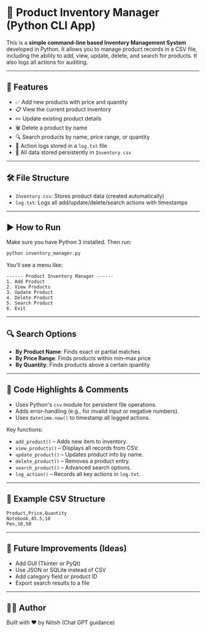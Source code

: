 
# 🧾 Product Inventory Manager (Python CLI App)

This is a **simple command-line based Inventory Management System** developed in Python. It allows you to manage product records in a CSV file, including the ability to add, view, update, delete, and search for products. It also logs all actions for auditing.

---

## 📁 Features

- ✅ Add new products with price and quantity
- 📋 View the current product inventory
- ✏️ Update existing product details
- 🗑️ Delete a product by name
- 🔍 Search products by name, price range, or quantity
- 📜 Action logs stored in a `log.txt` file
- 💾 All data stored persistently in `Inventory.csv`

---

## 🛠️ File Structure

- `Inventory.csv`: Stores product data (created automatically)
- `log.txt`: Logs all add/update/delete/search actions with timestamps

---

## ▶️ How to Run

Make sure you have Python 3 installed. Then run:

```bash
python inventory_manager.py
```

You'll see a menu like:

```
------ Product Inventory Manager ------
1. Add Product
2. View Products
3. Update Product
4. Delete Product
5. Search Product
6. Exit
```

---

## 🔍 Search Options

- **By Product Name**: Finds exact or partial matches
- **By Price Range**: Finds products within min–max price
- **By Quantity**: Finds products above a certain quantity

---

## 🧠 Code Highlights & Comments

- Uses Python's `csv` module for persistent file operations.
- Adds error-handling (e.g., for invalid input or negative numbers).
- Uses `datetime.now()` to timestamp all logged actions.

Key functions:
- `add_product()` – Adds new item to inventory.
- `view_products()` – Displays all records from CSV.
- `update_product()` – Updates product info by name.
- `delete_product()` – Removes a product entry.
- `search_product()` – Advanced search options.
- `log_action()` – Records all key actions in `log.txt`.

---

## 📝 Example CSV Structure

```csv
Product,Price,Quantity
Notebook,45.5,10
Pen,10,50
```

---

## 📌 Future Improvements (Ideas)
- Add GUI (Tkinter or PyQt)
- Use JSON or SQLite instead of CSV
- Add category field or product ID
- Export search results to a file

---

## 👨‍💻 Author

Built with ❤️ by Nitish (Chat GPT guidance)

